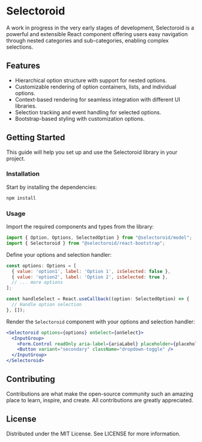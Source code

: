 # Selectoroid

A work in progress in the very early stages of development, Selectoroid is a powerful and extensible
React component offering users easy navigation through nested categories and sub-categories,
enabling complex selections.

## Features

- Hierarchical option structure with support for nested options.
- Customizable rendering of option containers, lists, and individual options.
- Context-based rendering for seamless integration with different UI libraries.
- Selection tracking and event handling for selected options.
- Bootstrap-based styling with customization options.

## Getting Started

This guide will help you set up and use the Selectoroid library in your project.

### Installation

Start by installing the dependencies:

```sh
npm install
```

### Usage

Import the required components and types from the library:

```jsx
import { Option, Options, SelectedOption } from "@selectoroid/model";
import { Selectoroid } from "@selectoroid/react-bootstrap";
```

Define your options and selection handler:

```jsx
const options: Options = [
  { value: 'option1', label: 'Option 1', isSelected: false },
  { value: 'option2', label: 'Option 2', isSelected: true },
  // ... more options
];

const handleSelect = React.useCallback((option: SelectedOption) => {
  // Handle option selection
}, []);
```

Render the `Selectoroid` component with your options and selection handler:

```jsx
<Selectoroid options={options} onSelect={onSelect}>
  <InputGroup>
    <Form.Control readOnly aria-label={ariaLabel} placeholder={placeholder} value={labels} />
    <Button variant="secondary" className="dropdown-toggle" />
  </InputGroup>
</Selectoroid>
```

## Contributing

Contributions are what make the open-source community such an amazing place to learn, inspire, and
create. All contributions are greatly appreciated.

## License

Distributed under the MIT License. See LICENSE for more information.
